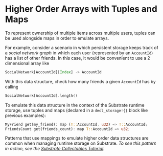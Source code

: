 # Higher Order Arrays with Tuples and Maps

To represent ownership of multiple items across multiple users, tuples can be used alongside maps in order to emulate arrays.

For example, consider a scenario in which persistent storage keeps track of a *social network graph* in which each user (represented by an `AccountId`) has a list of other friends. In this case, it would be convenient to use a 2 dimensional array like

```rust
SocialNetwork[AccountId][Index] -> AccountId
```

With this data structure, check how many friends a given `AccountId` has by calling

```rust
SocialNetwork[AccountId].length()
```

To emulate this data structure in the context of the Substrate runtime storage, use tuples and maps (declared in a `decl_storage!{}` block like previous examples):

```rust
MyFriend get(my_friend): map (T::AccountId, u32) => T::AccountId;
FriendsCount get(friends_count): map T::AccountId => u32;
```

Patterns that use mappings to emulate higher order data structures are common when managing runtime storage on Substrate. *To see this pattern in action, see the [Substrate Collectables Tutorial](https://shawntabrizi.github.io/substrate-collectables-workshop/#/2/owning-multiple-kitties?id=using-tuples-to-emulate-higher-order-arrays).*